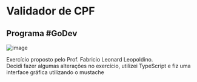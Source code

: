 <h1>Validador de CPF</h1>

<h2>Programa #GoDev</h2>

![image](https://user-images.githubusercontent.com/106037619/176054180-7f10d4bc-7d82-4f6e-98ef-7ab4a721d695.png)

Exercício proposto pelo Prof. Fabricio Leonard Leopoldino. <br/>
Decidi fazer algumas alterações no exercício, utilizei TypeScript e fiz uma interface gráfica utilizando o mustache
